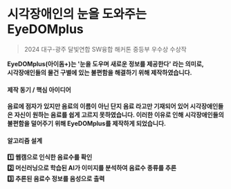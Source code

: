# 시각장애인의 눈을 도와주는 EyeDOMplus

> 2024 대구-광주 달빛연합 SW융합 해커톤 중등부 우수상 수상작

<b>EyeDOMplus(아이돔+)<b/>는 '눈을 도우며 새로운 정보를 제공한다' 라는 의미로,</br>
시각장애인들의 물건 구별에 있는 불편함을 해결하기 위해 제작하였습니다.

#### 제작 동기 / 핵심 아이디어
음료에 점자가 있지만 음료의 이름이 아닌 단지 음료 라고만 기재되어 있어 시각장애인들은 자신이 원하는 음료를 쉽게 고르지 못하였습니다.
이러한 이유로 인해 시각장애인들의 불편함을 덜어주기 위해 EyeDOMplus를 제작하게 되었습니다.

#### 알고리즘 설계
1️⃣ 웹캠으로 인식한 음료수를 확인<br/>
2️⃣ 머신러닝으로 학습된 AI가 이미지를 분석하여 음료수 종류를 추론<br/>
3️⃣ 추론된 음료수 정보를 음성으로 출력<br/>

